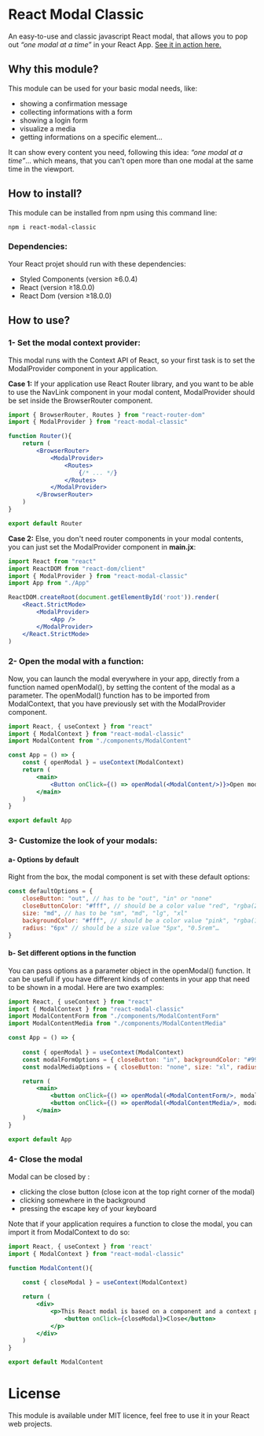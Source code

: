 # React Modal Classic

An easy-to-use and classic javascript React modal, that allows you to pop out *“one modal at a time”* in your React App.
[See it in action here.](https://react-modal-classic.cyrille.dev/) 

## Why this module?

This module can be used for your basic modal needs, like:
- showing a confirmation message
- collecting informations with a form
- showing a login form
- visualize a media
- getting informations on a specific element…

It can show every content you need, following this idea: *“one modal at a time”*… which means, that you can't open more than one modal at the same time in the viewport. 

## How to install?

This module can be installed from npm using this command line:
```
npm i react-modal-classic
```

### Dependencies:

Your React projet should run with these dependencies:
- Styled Components (version ≥6.0.4)
- React (version ≥18.0.0)
- React Dom (version ≥18.0.0)

## How to use?

### 1- Set the modal context provider:

This modal runs with the Context API of React, so your first task is to set the ModalProvider component in your application.

**Case 1:** If your application use React Router library, and you want to be able to use the NavLink component in your modal content, ModalProvider should be set inside the BrowserRouter component.  

```jsx
import { BrowserRouter, Routes } from "react-router-dom"
import { ModalProvider } from "react-modal-classic"

function Router(){
    return (
        <BrowserRouter>
            <ModalProvider>
                <Routes>
                    {/* ... */}
                </Routes>
            </ModalProvider>
        </BrowserRouter>
    )
}

export default Router
```
**Case 2:** Else, you don't need router components in your modal contents, you can just set the ModalProvider component in **main.jx**:

```jsx
import React from "react"
import ReactDOM from "react-dom/client"
import { ModalProvider } from "react-modal-classic"
import App from "./App"

ReactDOM.createRoot(document.getElementById('root')).render(
    <React.StrictMode>
        <ModalProvider>
            <App />
        </ModalProvider>
    </React.StrictMode>
)
```

### 2- Open the modal with a function:
Now, you can launch the modal everywhere in your app, directly from a function named openModal(), by setting the content of the modal as a parameter. The openModal() function has to be imported from ModalContext, that you have previously set with the ModalProvider component.
```jsx
import React, { useContext } from "react"
import { ModalContext } from "react-modal-classic"
import ModalContent from "./components/ModalContent"

const App = () => {
    const { openModal } = useContext(ModalContext)
    return (
        <main>
            <Button onClick={() => openModal(<ModalContent/>)}>Open modal</Button>
        </main>
    )
}

export default App
```

### 3- Customize the look of your modals:
#### a- Options by default
Right from the box, the modal component is set with these default options:
```javascript
const defaultOptions = {
    closeButton: "out", // has to be "out", "in" or "none"
    closeButtonColor: "#fff", // should be a color value "red", "rgba(255,0,0,0.5)", "#242424"…
    size: "md", // has to be "sm", "md", "lg", "xl"
    backgroundColor: "#fff", // should be a color value "pink", "rgba(120,120,120,0.8)", "#242424"…
    radius: "6px" // should be a size value "5px", "0.5rem"…
}
``` 
#### b- Set different options in the function
You can pass options as a parameter object in the openModal() function. It can be usefull if you have different kinds of contents in your app that need to be shown in a modal. 
Here are two examples:
```jsx
import React, { useContext } from "react"
import { ModalContext } from "react-modal-classic"
import ModalContentForm from "./components/ModalContentForm"
import ModalContentMedia from "./components/ModalContentMedia"

const App = () => {
    
    const { openModal } = useContext(ModalContext)
    const modalFormOptions = { closeButton: "in", backgroundColor: "#999", size: "md" }
    const modalMediaOptions = { closeButton: "none", size: "xl", radius: "none" }

    return (
        <main>
            <button onClick={() => openModal(<ModalContentForm/>, modalFormOptions)}>Open a form</button>
            <button onClick={() => openModal(<ModalContentMedia/>, modalMediaOptions)}>Open a media</button>
        </main>
    )
}

export default App
```

### 4- Close the modal
Modal can be closed by :
- clicking the close button (close icon at the top right corner of the modal)
- clicking somewhere in the background
- pressing the escape key of your keyboard

Note that if your application requires a function to close the modal, you can import it from ModalContext to do so:
```jsx
import React, { useContext } from 'react'
import { ModalContext } from "react-modal-classic"

function ModalContent(){
    
    const { closeModal } = useContext(ModalContext)

    return (
        <div>
            <p>This React modal is based on a component and a context provider.<br/>
                <button onClick={closeModal}>Close</button>
            </p>
        </div>
    )
}

export default ModalContent
```

# License

This module is available under MIT licence, feel free to use it in your React web projects. 